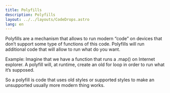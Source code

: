 ```yaml
---
title: Polyfills
description: Polyfills
layout: ../../layouts/CodeDrops.astro
lang: en
---
```


Polyfills are a mechanism that allows to run modern “code” on devices that don’t support some type of functions of this code. Polyfills will run additional code that will allow to run what do you want.

Example: Imagine that we have a function that runs a .map() on Internet explorer. A polyfill will, at runtime, create an old for loop in order to run what it’s supposed.

So a polyfill is code that uses old styles or supported styles to make an unsupported usually more modern thing works.
